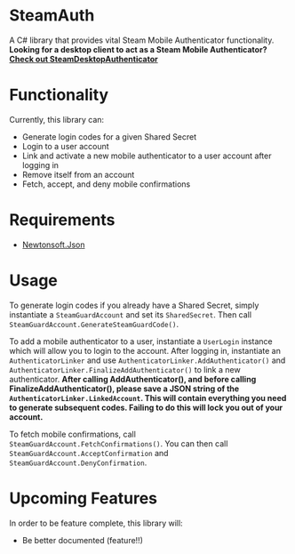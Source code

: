 # SteamAuth
A C# library that provides vital Steam Mobile Authenticator functionality. **Looking for a desktop client to act as a Steam Mobile Authenticator? [Check out SteamDesktopAuthenticator](https://github.com/SteamDesktopAuthenticator/SteamDesktopAuthenticator)**

# Functionality
Currently, this library can:

* Generate login codes for a given Shared Secret
* Login to a user account
* Link and activate a new mobile authenticator to a user account after logging in
* Remove itself from an account
* Fetch, accept, and deny mobile confirmations

# Requirements

* [Newtonsoft.Json](http://www.newtonsoft.com/json)

# Usage
To generate login codes if you already have a Shared Secret, simply instantiate a `SteamGuardAccount` and set its `SharedSecret`. Then call `SteamGuardAccount.GenerateSteamGuardCode()`.

To add a mobile authenticator to a user, instantiate a `UserLogin` instance which will allow you to login to the account. After logging in, instantiate an `AuthenticatorLinker` and use `AuthenticatorLinker.AddAuthenticator()` and `AuthenticatorLinker.FinalizeAddAuthenticator()` to link a new authenticator. **After calling AddAuthenticator(), and before calling FinalizeAddAuthenticator(), please save a JSON string of the `AuthenticatorLinker.LinkedAccount`. This will contain everything you need to generate subsequent codes. Failing to do this will lock you out of your account.**

To fetch mobile confirmations, call `SteamGuardAccount.FetchConfirmations()`. You can then call `SteamGuardAccount.AcceptConfirmation` and `SteamGuardAccount.DenyConfirmation`.

# Upcoming Features
In order to be feature complete, this library will:

* Be better documented (feature!!)


